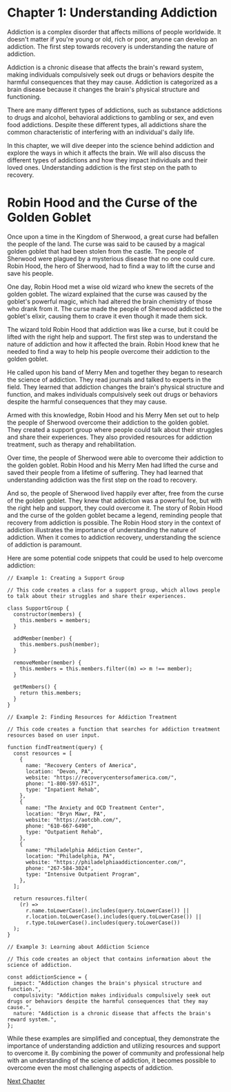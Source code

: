 # Chapter 1: Understanding Addiction

Addiction is a complex disorder that affects millions of people worldwide. It doesn't matter if you're young or old, rich or poor, anyone can develop an addiction. The first step towards recovery is understanding the nature of addiction.

Addiction is a chronic disease that affects the brain's reward system, making individuals compulsively seek out drugs or behaviors despite the harmful consequences that they may cause. Addiction is categorized as a brain disease because it changes the brain's physical structure and functioning.

There are many different types of addictions, such as substance addictions to drugs and alcohol, behavioral addictions to gambling or sex, and even food addictions. Despite these different types, all addictions share the common characteristic of interfering with an individual's daily life.

In this chapter, we will dive deeper into the science behind addiction and explore the ways in which it affects the brain. We will also discuss the different types of addictions and how they impact individuals and their loved ones. Understanding addiction is the first step on the path to recovery.
# Robin Hood and the Curse of the Golden Goblet

Once upon a time in the Kingdom of Sherwood, a great curse had befallen the people of the land. The curse was said to be caused by a magical golden goblet that had been stolen from the castle. The people of Sherwood were plagued by a mysterious disease that no one could cure. Robin Hood, the hero of Sherwood, had to find a way to lift the curse and save his people.

One day, Robin Hood met a wise old wizard who knew the secrets of the golden goblet. The wizard explained that the curse was caused by the goblet's powerful magic, which had altered the brain chemistry of those who drank from it. The curse made the people of Sherwood addicted to the goblet's elixir, causing them to crave it even though it made them sick.

The wizard told Robin Hood that addiction was like a curse, but it could be lifted with the right help and support. The first step was to understand the nature of addiction and how it affected the brain. Robin Hood knew that he needed to find a way to help his people overcome their addiction to the golden goblet.

He called upon his band of Merry Men and together they began to research the science of addiction. They read journals and talked to experts in the field. They learned that addiction changes the brain's physical structure and function, and makes individuals compulsively seek out drugs or behaviors despite the harmful consequences that they may cause.

Armed with this knowledge, Robin Hood and his Merry Men set out to help the people of Sherwood overcome their addiction to the golden goblet. They created a support group where people could talk about their struggles and share their experiences. They also provided resources for addiction treatment, such as therapy and rehabilitation.

Over time, the people of Sherwood were able to overcome their addiction to the golden goblet. Robin Hood and his Merry Men had lifted the curse and saved their people from a lifetime of suffering. They had learned that understanding addiction was the first step on the road to recovery.

And so, the people of Sherwood lived happily ever after, free from the curse of the golden goblet. They knew that addiction was a powerful foe, but with the right help and support, they could overcome it. The story of Robin Hood and the curse of the golden goblet became a legend, reminding people that recovery from addiction is possible.
The Robin Hood story in the context of addiction illustrates the importance of understanding the nature of addiction. When it comes to addiction recovery, understanding the science of addiction is paramount.

Here are some potential code snippets that could be used to help overcome addiction:

```
// Example 1: Creating a Support Group

// This code creates a class for a support group, which allows people to talk about their struggles and share their experiences.

class SupportGroup {
  constructor(members) {
    this.members = members;
  }

  addMember(member) {
    this.members.push(member);
  }

  removeMember(member) {
    this.members = this.members.filter((m) => m !== member);
  }

  getMembers() {
    return this.members;
  }
}

// Example 2: Finding Resources for Addiction Treatment

// This code creates a function that searches for addiction treatment resources based on user input.

function findTreatment(query) {
  const resources = [
    {
      name: "Recovery Centers of America",
      location: "Devon, PA",
      website: "https://recoverycentersofamerica.com/",
      phone: "1-800-597-6517",
      type: "Inpatient Rehab",
    },
    {
      name: "The Anxiety and OCD Treatment Center",
      location: "Bryn Mawr, PA",
      website: "https://aotcbh.com/",
      phone: "610-667-6490",
      type: "Outpatient Rehab",
    },
    {
      name: "Philadelphia Addiction Center",
      location: "Philadelphia, PA",
      website: "https://philadelphiaaddictioncenter.com/",
      phone: "267-584-3024",
      type: "Intensive Outpatient Program",
    },
  ];

  return resources.filter(
    (r) =>
      r.name.toLowerCase().includes(query.toLowerCase()) ||
      r.location.toLowerCase().includes(query.toLowerCase()) ||
      r.type.toLowerCase().includes(query.toLowerCase())
  );
}

// Example 3: Learning about Addiction Science

// This code creates an object that contains information about the science of addiction.

const addictionScience = {
  impact: "Addiction changes the brain's physical structure and function.",
  compulsivity: "Addiction makes individuals compulsively seek out drugs or behaviors despite the harmful consequences that they may cause.",
  nature: "Addiction is a chronic disease that affects the brain's reward system.",
};
```

While these examples are simplified and conceptual, they demonstrate the importance of understanding addiction and utilizing resources and support to overcome it. By combining the power of community and professional help with an understanding of the science of addiction, it becomes possible to overcome even the most challenging aspects of addiction.


[Next Chapter](02_Chapter02.md)